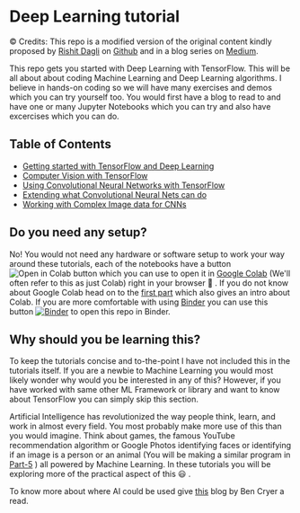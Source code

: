 # Deep Learning tutorial 

&copy; Credits: This repo is a modified version of the original content kindly proposed by [Rishit Dagli](https://www.rishit.tech/) on [Github](https://github.com/Rishit-dagli/Deep-Learning-With-TensorFlow) and in a blog series on [Medium](http://bit.ly/dlwithtf).

This repo gets you started with Deep Learning with TensorFlow. This will be all about about coding Machine Learning and Deep Learning algorithms. I believe in hands-on coding 
so we will have many exercises and demos which you can try yourself too. You would first have a blog to read to and have one or many Jupyter Notebooks which you can try and also 
have excercises which you can do. 


## Table of Contents

- [Getting started with TensorFlow and Deep Learning](https://github.com/Rishit-dagli/Deep-Learning-With-TensorFlow/tree/master/Part%201-Getting%20started%20with%20TensorFlow%20and%20Deep%20Learning)
- [Computer Vision with TensorFlow](https://github.com/Rishit-dagli/Deep-Learning-With-TensorFlow/tree/master/Part%202-Computer%20Vision%20with%20TensorFlow)
- [Using Convolutional Neural Networks with TensorFlow](https://github.com/Rishit-dagli/Deep-Learning-With-TensorFlow/tree/master/Part%203-Using%20Convolutional%20Neural%20Networks%20with%20TensorFlow)
- [Extending what Convolutional Neural Nets can do](https://github.com/Rishit-dagli/Deep-Learning-With-TensorFlow/tree/master/Part%204-Extending%20what%20Convolutional%20Neural%20Nets%20can%20do)
- [Working with Complex Image data for CNNs](https://github.com/Rishit-dagli/Deep-Learning-With-TensorFlow/tree/master/Part%205-Working%20with%20Complex%20Image%20data%20for%C2%A0CNNs)

## Do you need any setup?

No! You would not need any hardware or software setup to work your way around these tutorials, each of the notebooks have a button ![Open in Colab button](https://colab.research.google.com/assets/colab-badge.svg) which you can use to open it in [Google Colab](https://colab.research.google.com/) (We'll often refer to this as just Colab) right in your browser :rocket: . If you do not know about Google Colab head on to the [first part](https://github.com/Rishit-dagli/Deep-Learning-With-TensorFlow/tree/master/Part%201-Getting%20started%20with%20TensorFlow%20and%20Deep%20Learning) which also gives an intro about Colab. If you are more comfortable with using [Binder](https://mybinder.org/) you can use this button [![Binder](https://mybinder.org/badge_logo.svg)](https://mybinder.org/v2/gh/Rishit-dagli/Deep-Learning-With-TensorFlow/master) to open this repo in Binder.

## Why should you be learning this?

To keep the tutorials concise and to-the-point I have not included this in the tutorials itself.
If you are a newbie to Machine Learning you would most likely wonder why would you be interested in any of this? However, if you have worked with same other ML Framework or library and want to know about TensorFlow you can simply skip this section.

Artificial Intelligence has revolutionized the way people think, learn, and work in almost every field. You most probably make more use of this than you would imagine. Think about games, the famous YouTube recommendation algorithm or Google Photos identifying faces or identifying if an image is a person or an animal (You will be making a similar program in [Part-5](https://github.com/Rishit-dagli/Deep-Learning-With-TensorFlow/tree/master/Part%205-Working%20with%20Complex%20Image%20data%20for%C2%A0CNNs) ) all powered by Machine Learning. In these tutorials you will be exploring more of the practical aspect of this :smiley: .

To know more about where AI could be used give [this](https://hackernoon.com/10-reasons-why-you-should-learn-artificial-intelligence-5v6q30vo) blog by Ben Cryer a read.
